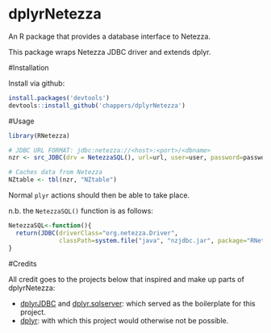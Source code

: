 # dplyrNetezza

An R package that provides a database interface to Netezza.

This package wraps Netezza JDBC driver and extends dplyr.

#Installation

Install via github:

```R
install.packages('devtools')
devtools::install_github('chappers/dplyrNetezza')
```

#Usage

```R
library(RNetezza)

# JDBC URL FORMAT: jdbc:netezza://<host>:<port>/<dbname>
nzr <- src_JDBC(drv = NetezzaSQL(), url=url, user=user, password=password)

# Caches data from Netezza
NZtable <- tbl(nzr, "NZtable")
```

Normal `plyr` actions should then be able to take place.

n.b. the `NetezzaSQL()` function is as follows:

```R
NetezzaSQL<-function(){
  return(JDBC(driverClass="org.netezza.Driver", 
              classPath=system.file("java", "nzjdbc.jar", package="RNetezzaServer"), "'"))
}
```

#Credits

All credit goes to the projects below that inspired and make up parts of dplyrNetezza:

*  [dplyrJDBC](https://github.com/jimhester/dplyrJDBC) and [dplyr.sqlserver](https://github.com/hs3180/dplyr.sqlserver): which served as the boilerplate for this project.  
*  [dplyr](https://github.com/hadley/dplyr): with which this project would otherwise not be possible.

